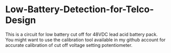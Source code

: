 # Low-Battery-Detection-for-Telco-Design

This is a circuit for low battery cut off for 48VDC lead acid battery pack.
You might want to use the calibration tool available in my github account for accurate calibration of cut off voltage setting potentiometer.
